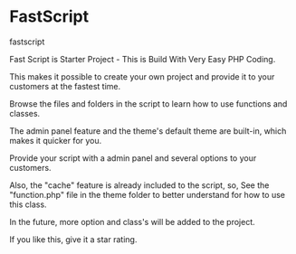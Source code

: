 # FastScript
fastscript

Fast Script is Starter Project - This is Build With Very Easy PHP Coding.

This makes it possible to create your own project and provide it to your customers at the fastest time.

Browse the files and folders in the script to learn how to use functions and classes.

The admin panel feature and the theme's default theme are built-in, which makes it quicker for you.

Provide your script with a admin panel and several options to your customers.

Also, the "cache" feature is already included to the script, so, See the "function.php" file in the theme folder to better understand for how to use this class.

In the future, more option and class's will be added to the project.


If you like this, give it a star rating.
